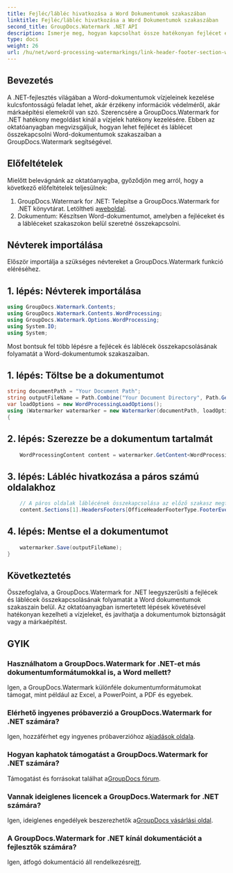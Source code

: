 ```yaml
---
title: Fejléc/lábléc hivatkozása a Word Dokumentumok szakaszában
linktitle: Fejléc/lábléc hivatkozása a Word Dokumentumok szakaszában
second_title: GroupDocs.Watermark .NET API
description: Ismerje meg, hogyan kapcsolhat össze hatékonyan fejlécet és láblécet a Word-dokumentumok szakaszaiban a GroupDocs.Watermark for .NET segítségével. Dokumentumkezelés és biztonság.
type: docs
weight: 26
url: /hu/net/word-processing-watermarkings/link-header-footer-section-word-docs/
---
```

## Bevezetés
A .NET-fejlesztés világában a Word-dokumentumok vízjeleinek kezelése kulcsfontosságú feladat lehet, akár érzékeny információk védelméről, akár márkaépítési elemekről van szó. Szerencsére a GroupDocs.Watermark for .NET hatékony megoldást kínál a vízjelek hatékony kezelésére. Ebben az oktatóanyagban megvizsgáljuk, hogyan lehet fejlécet és láblécet összekapcsolni Word-dokumentumok szakaszaiban a GroupDocs.Watermark segítségével.
## Előfeltételek
Mielőtt belevágnánk az oktatóanyagba, győződjön meg arról, hogy a következő előfeltételek teljesülnek:
1. GroupDocs.Watermark for .NET: Telepítse a GroupDocs.Watermark for .NET könyvtárat. Letöltheti a[weboldal](https://releases.groupdocs.com/Watermark/net/).
2. Dokumentum: Készítsen Word-dokumentumot, amelyben a fejléceket és a lábléceket szakaszokon belül szeretné összekapcsolni.

## Névterek importálása
Először importálja a szükséges névtereket a GroupDocs.Watermark funkció eléréséhez.
## 1. lépés: Névterek importálása
```csharp
using GroupDocs.Watermark.Contents;
using GroupDocs.Watermark.Contents.WordProcessing;
using GroupDocs.Watermark.Options.WordProcessing;
using System.IO;
using System;
```
Most bontsuk fel több lépésre a fejlécek és láblécek összekapcsolásának folyamatát a Word-dokumentumok szakaszaiban.
## 1. lépés: Töltse be a dokumentumot
```csharp
string documentPath = "Your Document Path";
string outputFileName = Path.Combine("Your Document Directory", Path.GetFileName(documentPath));
var loadOptions = new WordProcessingLoadOptions();
using (Watermarker watermarker = new Watermarker(documentPath, loadOptions))
{
```
## 2. lépés: Szerezze be a dokumentum tartalmát
```csharp
    WordProcessingContent content = watermarker.GetContent<WordProcessingContent>();
```
## 3. lépés: Lábléc hivatkozása a páros számú oldalakhoz
```csharp
    // A páros oldalak láblécének összekapcsolása az előző szakasz megfelelő láblécével
    content.Sections[1].HeadersFooters[OfficeHeaderFooterType.FooterEven].IsLinkedToPrevious = true;
```
## 4. lépés: Mentse el a dokumentumot
```csharp
    watermarker.Save(outputFileName);
}
```

## Következtetés
Összefoglalva, a GroupDocs.Watermark for .NET leegyszerűsíti a fejlécek és láblécek összekapcsolásának folyamatát a Word dokumentumok szakaszain belül. Az oktatóanyagban ismertetett lépések követésével hatékonyan kezelheti a vízjeleket, és javíthatja a dokumentumok biztonságát vagy a márkaépítést.
## GYIK
### Használhatom a GroupDocs.Watermark for .NET-et más dokumentumformátumokkal is, a Word mellett?
Igen, a GroupDocs.Watermark különféle dokumentumformátumokat támogat, mint például az Excel, a PowerPoint, a PDF és egyebek.
### Elérhető ingyenes próbaverzió a GroupDocs.Watermark for .NET számára?
Igen, hozzáférhet egy ingyenes próbaverzióhoz a[kiadások oldala](https://releases.groupdocs.com/).
### Hogyan kaphatok támogatást a GroupDocs.Watermark for .NET számára?
 Támogatást és forrásokat találhat a[GroupDocs fórum](https://forum.groupdocs.com/c/watermark/19).
### Vannak ideiglenes licencek a GroupDocs.Watermark for .NET számára?
 Igen, ideiglenes engedélyek beszerezhetők a[GroupDocs vásárlási oldal](https://purchase.groupdocs.com/temporary-license/).
### A GroupDocs.Watermark for .NET kínál dokumentációt a fejlesztők számára?
 Igen, átfogó dokumentáció áll rendelkezésre[itt](https://reference.groupdocs.com/Watermark/net/).